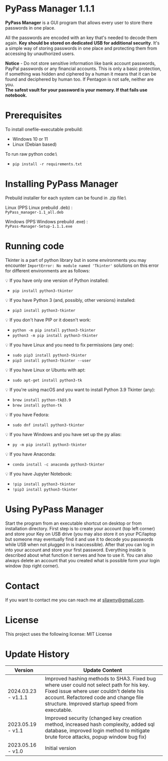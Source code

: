# PyPass Manager 1.1.1

**PyPass Manager** is a GUI program that allows every user to store there passwords in one place.

All the passwords are encoded with an key that's needed to decode them again. **Key should be stored on dedicated USB 
for additional security**. It's a simple way of storing passwords in one place and protecting them from accessing 
by unauthorized users.

**Notice** - Do not store sensitive information like bank account passwords, PayPal passwords or any financial accounts. 
This is only a basic protection, if something was hidden and ciphered by a human it means that it can be found and 
deciphered by human too. If Pentagon is not safe, neither are you. \
**The safest vault for your password is your memory. If that fails use notebook.**

# Prerequisites 

To install onefile-executable prebuild: 
- Windows 10 or 11
- Linux (Debian based)

To run raw python code:\
- `pip install -r requirements.txt`


# Installing PyPass Manager

Prebuild installer for each system can be found in .zip file:\

Linux (PPS Linux prebuild .deb) :\
`PyPass_manager-1.1_all.deb`

Windows (PPS Windows prebuild .exe) :\
`PyPass-Manager-Setup-1.1.1.exe`

# Running code

Tkinter is a part of python library but in some environments you may encounter `ImportError: No module named 'Tkinter'` 
solutions on this error for different environments are as follows:

💡 If you have only one version of Python installed:
- `pip install python3-tkinter`

💡 If you have Python 3 (and, possibly, other versions) installed:
- `pip3 install python3-tkinter`

💡 If you don't have PIP or it doesn't work:
- `python -m pip install python3-tkinter`
- `python3 -m pip install python3-tkinter`

💡 If you have Linux and you need to fix permissions (any one):
- `sudo pip3 install python3-tkinter`
- `pip3 install python3-tkinter --user`

💡 If you have Linux or Ubuntu with apt:
- `sudo apt-get install python3-tk`

💡 If you're using macOS and you want to install Python 3.9 Tkinter (any):
- `brew install python-tk@3.9`
- `brew install python-tk`

💡 If you have Fedora:
- `sudo dnf install python3-tkinter`

💡 If you have Windows and you have set up the py alias:
- `py -m pip install python3-tkinter`

💡 If you have Anaconda:
- `conda install -c anaconda python3-tkinter`

💡 If you have Jupyter Notebook:
- `!pip install python3-tkinter`
- `!pip3 install python3-tkinter`

# Using PyPass Manager

Start the program from an executable shortcut on desktop or from installation directory. First step is to create your 
account (top left corner) and store your Key on USB drive (you may also store it on your PC/laptop but someone may 
eventually find it and use it to decode you passwords while USB when not plugged in is inaccessible). After that you can 
log in into your account and store your first password. Everything inside is described about what function it serves 
and how to use it. You can also always delete an account that you created what is possible form your login window 
(top right corner).

# Contact

If you want to contact me you can reach me at sllawny@gmail.com.

# License

This project uses the following license: MIT License

# Update History

<table>
<thead>
	<tr>
		<th>Version</th>
		<th>Update Content</th>
	</tr>
</thead>
<tbody>
    <tr>
		<td>2024.03.23 - v1.1.1</td>
		<td>Improved hashing methods to SHA3. Fixed bug where user could not select path for his key. Fixed issue 
            where user couldn't delete his account. Refactored code and change file structure. Improved startup speed
            from executable.</td>
	</tr>
	<tr>
		<td>2023.05.19 - v1.1</td>
		<td>Improved security (changed key creation method, increased hash complexity, added sql database, improved 
            login method to mitigate brute force attacks, popup window bug fix)</td>
	</tr>
	<tr>
	    <td>2023.05.16 - v1.0</td>
	    <td>Initial version</td>
</tbody>
</table>

